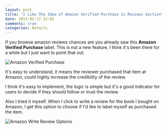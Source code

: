 ```yaml
---
layout: post
title: "I Like The Idea of Amazon Verified Purchase in Reviews Section"
date: 2013-02-17 12:02
comments: true
categories: Details
---
```


If you browse amazon reviews chances are you already saw this **Amazon Verified Purchase** label. This is not a new feature, I think it's been there for a while but I just want to point that out.

![Amazon Verified Purchase](http://cdn.kinopyo.com/images/amazon_verified_purchase.png)

It's easy to understand, it means the reviewer purchased that item at Amazon, could highly increase the credibility of the review.

I think it's easy to implement, the logic is simple but it's a good indicator for users to decide if they should follow or trust the review.

Also I tried it myself. When I click to write a review for the book I bought on Amazon, I get this option to choose if I'd like to label myself as purchased the item.

![Amazon Write Review Options](http://cdn.kinopyo.com/images/amazon_write_review.png)